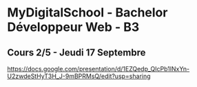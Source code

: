 # MyDigitalSchool - Bachelor Développeur Web - B3

## Cours 2/5 - Jeudi 17 Septembre

https://docs.google.com/presentation/d/1EZQedp_QIcPb1lNxYn-U2zwdeStHyT3H_J-9mBPRMsQ/edit?usp=sharing
